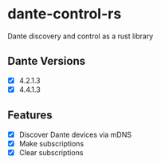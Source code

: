 # dante-control-rs
Dante discovery and control as a rust library

## Dante Versions
- [x] 4.2.1.3
- [x] 4.4.1.3

## Features
- [x] Discover Dante devices via mDNS
- [x] Make subscriptions
- [x] Clear subscriptions